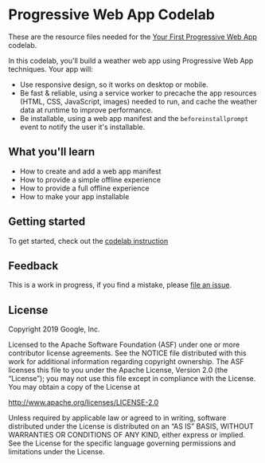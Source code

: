 # Progressive Web App Codelab

These are the resource files needed for the
[Your First Progressive Web App][codelab] codelab.

In this codelab, you'll build a weather web app using Progressive Web App
techniques. Your app will:

- Use responsive design, so it works on desktop or mobile.
- Be fast & reliable, using a service worker to precache the app resources
  (HTML, CSS, JavaScript, images) needed to run, and cache the weather data
  at runtime to improve performance.
- Be installable, using a web app manifest and the `beforeinstallprompt` event
  to notify the user it's installable.

## What you'll learn

- How to create and add a web app manifest
- How to provide a simple offline experience
- How to provide a full offline experience
- How to make your app installable

## Getting started

To get started, check out the [codelab instruction][codelab]

## Feedback

This is a work in progress, if you find a mistake, please [file an issue][git-issue].

## License

Copyright 2019 Google, Inc.

Licensed to the Apache Software Foundation (ASF) under one or more contributor
license agreements. See the NOTICE file distributed with this work for
additional information regarding copyright ownership. The ASF licenses this
file to you under the Apache License, Version 2.0 (the “License”); you may not
use this file except in compliance with the License. You may obtain a copy of
the License at

http://www.apache.org/licenses/LICENSE-2.0

Unless required by applicable law or agreed to in writing, software distributed
under the License is distributed on an “AS IS” BASIS, WITHOUT WARRANTIES OR
CONDITIONS OF ANY KIND, either express or implied. See the License for the
specific language governing permissions and limitations under the License.

[codelab]: https://codelabs.developers.google.com/codelabs/your-first-pwapp/
[git-issue]: https://github.com/googlecodelabs/your-first-pwapp/issues
